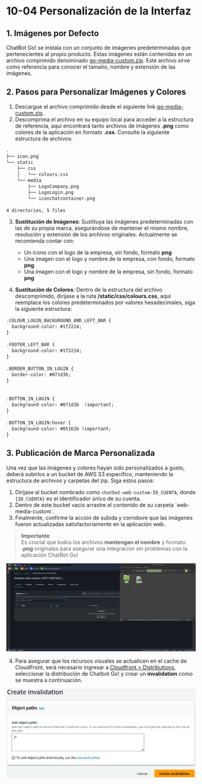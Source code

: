 # 10-04 Personalización de la Interfaz
## 1. Imágenes por Defecto
ChatBot Go! se instala con un conjunto de imágenes predeterminadas que pertenecientes al propio producto. Estas imágenes están contenidas en un archivo comprimido denominado [go-media-custom.zip](https://mo-chat-go-artifacts-905418032146.s3.us-east-1.amazonaws.com/web-media-custom/go-web-custom.zip). Este archivo sirve como referencia para conocer el tamaño, nombre y extensión de las imágenes.

## 2. Pasos para Personalizar Imágenes y Colores
1. Descargue el archivo comprimido desde el siguiente link [go-media-custom.zip](https://mo-chat-go-artifacts-905418032146.s3.us-east-1.amazonaws.com/web-media-custom/go-web-custom.zip).
2. Descomprima el archivo en su equipo local para acceder a la estructura de referencia, aquí encontrará tanto archivos de imágenes **.png** como colores de la aplicación en formato **.css**. Consulte la siguiente estructura de archivos:
```
.
├── icon.png
└── static
    ├── css
    │   └── colours.css
    └── media
        ├── LogoCompany.png
        ├── LogoLogin.png
        └── iconchatcontainer.png

4 directories, 5 files
```

3. **Sustitución de Imágenes**: Sustituya las imágenes predeterminadas con las de su propia marca, asegurándose de mantener el mismo nombre, resolución y extensión de los archivos originales. Actualmente se recomienda contar con:
   - Un ícono con el logo de la empresa, sin fondo, formato **png**
   - Una imagen con el logo y nombre de la empresa, con fondo, formato **png**
   - Una imagen con el logo y nombre de la empresa, sin fondo, formato **png**

4. **Sustitución de Colores**: Dentro de la estructura del archivo descomprimido, diríjase a la ruta **/static/css/colours.css**, aquí reemplace los colores predeterminados por valores hexadecimales, siga la siguiente estructura:
```
.COLOUR_LOGIN_BACKGROUND_AND_LEFT_BAR {
  background-color: #1f2224;
}

.FOOTER_LEFT_BAR {
  background-color: #1f2224;
}

.BORDER_BUTTON_IN_LOGIN {
  border-color: #071d3b;
}


.BUTTON_IN_LOGIN {
  background-color: #071d3b  !important;
}

.BUTTON_IN_LOGIN:hover {
  background-color: #05162b !important;
}
```

## 3. Publicación de Marca Personalizada
Una vez que las imágenes y colores hayan sido personalizados a gusto, deberá subirlos a un bucket de AWS S3 específico, manteniendo la estructura de archivos y carpetas del zip. Siga estos pasos:

1. Diríjase al bucket nombrado como `chatbot-web-custom-ID_CUENTA`, donde `{ID_CUENTA}` es el identificador único de su cuenta.
2. Dentro de este bucket vacío arrastre el contenido de su carpeta ´web-media-custom´.
3. Finalmente, confirme la acción de subida y corrobore que las imágenes fueron actualizadas satisfactoriamente en la aplicación web.

> **Importante**  
> Es crucial que todos los archivos **mantengan el nombre** y formato **.png** originales para asegurar una integración sin problemas con la aplicación ChatBot Go!
<p align="center">
  <img src="https://github.com/MOX-ANALYTICA/chatbot-go-docs/blob/main/assets/10-04_1.gif" />
</p>

4. Para asegurar que los recursos visuales se actualicen en el cache de CloudFront, será necesario ingresar a [Cloudfront > Distributions](https://us-east-1.console.aws.amazon.com/cloudfront/v4/home?region=us-east-1#/distributions), seleccionar la distribución de Chatbot Go! y crear un **invalidation** como se muestra a continuación.
<p align="center">
  <img src="https://github.com/MOX-ANALYTICA/chatbot-go-docs/blob/main/assets/10-04_2.png" />
</p>